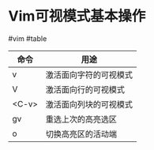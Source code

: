 # Vim可视模式基本操作
#vim #table

| 命令     | 用途          |
| ------ | ----------- |
| v      | 激活面向字符的可视模式 |
| V      | 激活面向行的可视模式  |
| \<C-v> | 激活面向列块的可视模式 |
| gv     | 重选上次的高亮选区   |
| o      | 切换高亮区的活动端   |
